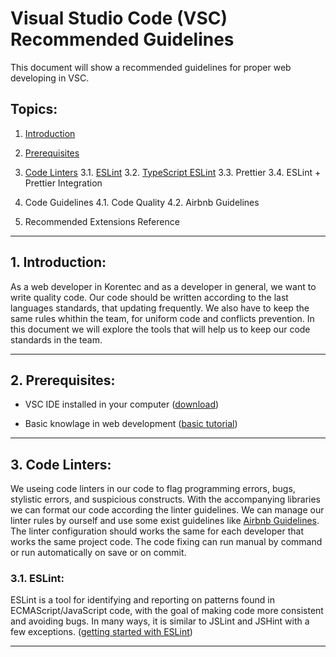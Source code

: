 # Visual Studio Code (VSC) Recommended Guidelines

This document will show a recommended guidelines for proper web developing in VSC.

##  Topics:

1. [Introduction](#introduction)

2. [Prerequisites](#prerequisites)

3. [Code Linters](#code-linters)
  3.1. [ESLint](#eslint)
  3.2. [TypeScript ESLint](#https://github.com/typescript-eslint/typescript-eslint)
  3.3. Prettier
  3.4. ESLint + Prettier Integration

4. Code Guidelines
  4.1. Code Quality
  4.2. Airbnb Guidelines

5. Recommended Extensions Reference

---

## 1. Introduction:

  As a web developer in Korentec and as a developer in general, we want to write quality code.
  Our code should be written according to the last languages ​standards, that updating frequently.
  We also have to keep the same rules whithin the team, for uniform code and conflicts prevention.
  In this document we will explore the tools that will help us to keep our code standards in the team.

---

## 2. Prerequisites:

  * VSC IDE installed in your computer ([download](https://code.visualstudio.com/))

  * Basic knowlage in web development ([basic tutorial](https://developer.mozilla.org/en-US/docs/Learn))

---

## 3. Code Linters:

  We useing code linters in our code to flag programming errors, bugs, stylistic errors, and suspicious constructs.
  With the accompanying libraries we can format our code according the linter guidelines.
  We can manage our linter rules by ourself and use some exist guidelines like [Airbnb Guidelines](#airbnb-guidelines).
  The linter configuration should works the same for each developer that works the same project code.
  The code fixing can run manual by command or run automatically on save or on commit.

### 3.1. ESLint:

  ESLint is a tool for identifying and reporting on patterns found in ECMAScript/JavaScript code, with the goal of making code more consistent and avoiding bugs. In many ways, it is similar to JSLint and JSHint with a few exceptions. ([getting started with ESLint](https://eslint.org/docs/user-guide/getting-started))

---
